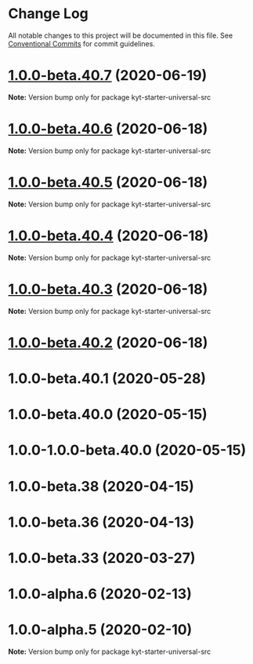 # Change Log

All notable changes to this project will be documented in this file.
See [Conventional Commits](https://conventionalcommits.org) for commit guidelines.

# [1.0.0-beta.40.7](http://github.com/nytimes/kyt/packages/kyt-starter-universal/compare/kyt-starter-universal-src@1.0.0-beta.40.6...kyt-starter-universal-src@1.0.0-beta.40.7) (2020-06-19)

**Note:** Version bump only for package kyt-starter-universal-src





# [1.0.0-beta.40.6](http://github.com/nytimes/kyt/packages/kyt-starter-universal/compare/kyt-starter-universal-src@1.0.0-beta.40.5...kyt-starter-universal-src@1.0.0-beta.40.6) (2020-06-18)

**Note:** Version bump only for package kyt-starter-universal-src





# [1.0.0-beta.40.5](http://github.com/nytimes/kyt/packages/kyt-starter-universal/compare/kyt-starter-universal-src@1.0.0-beta.40.4...kyt-starter-universal-src@1.0.0-beta.40.5) (2020-06-18)

**Note:** Version bump only for package kyt-starter-universal-src





# [1.0.0-beta.40.4](http://github.com/nytimes/kyt/packages/kyt-starter-universal/compare/kyt-starter-universal-src@1.0.0-beta.40.3...kyt-starter-universal-src@1.0.0-beta.40.4) (2020-06-18)

**Note:** Version bump only for package kyt-starter-universal-src





# [1.0.0-beta.40.3](http://github.com/nytimes/kyt/packages/kyt-starter-universal/compare/kyt-starter-universal-src@1.0.0-beta.40.2...kyt-starter-universal-src@1.0.0-beta.40.3) (2020-06-18)

**Note:** Version bump only for package kyt-starter-universal-src





# [1.0.0-beta.40.2](http://github.com/nytimes/kyt/packages/kyt-starter-universal/compare/kyt-starter-universal-src@1.0.0-alpha.3...kyt-starter-universal-src@1.0.0-beta.40.2) (2020-06-18)



# 1.0.0-beta.40.1 (2020-05-28)



# 1.0.0-beta.40.0 (2020-05-15)



# 1.0.0-1.0.0-beta.40.0 (2020-05-15)



# 1.0.0-beta.38 (2020-04-15)



# 1.0.0-beta.36 (2020-04-13)



# 1.0.0-beta.33 (2020-03-27)



# 1.0.0-alpha.6 (2020-02-13)



# 1.0.0-alpha.5 (2020-02-10)

**Note:** Version bump only for package kyt-starter-universal-src
